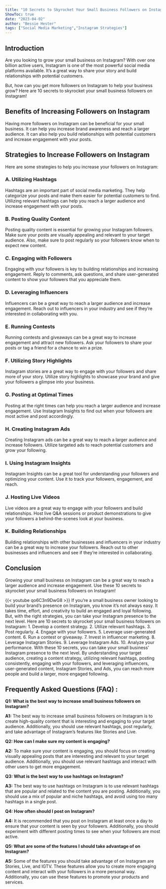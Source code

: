 ```yaml
---
title: "10 Secrets to Skyrocket Your Small Business Followers on Instagram!"
ShowToc: true 
date: "2023-04-02"
author: "Bessie Hester" 
tags: ["Social Media Marketing","Instagram Strategies"]
---
```

## Introduction

Are you looking to grow your small business on Instagram? With over one billion active users, Instagram is one of the most powerful social media platforms available. It’s a great way to share your story and build relationships with potential customers. 

But, how can you get more followers on Instagram to help your business grow? Here are 10 secrets to skyrocket your small business followers on Instagram!

## Benefits of Increasing Followers on Instagram

Having more followers on Instagram can be beneficial for your small business. It can help you increase brand awareness and reach a larger audience. It can also help you build relationships with potential customers and increase engagement with your posts.

## Strategies to Increase Followers on Instagram

Here are some strategies to help you increase your followers on Instagram:

### A. Utilizing Hashtags

Hashtags are an important part of social media marketing. They help categorize your posts and make them easier for potential customers to find. Utilizing relevant hashtags can help you reach a larger audience and increase engagement with your posts.

### B. Posting Quality Content

Posting quality content is essential for growing your Instagram followers. Make sure your posts are visually appealing and relevant to your target audience. Also, make sure to post regularly so your followers know when to expect new content.

### C. Engaging with Followers

Engaging with your followers is key to building relationships and increasing engagement. Reply to comments, ask questions, and share user-generated content to show your followers that you appreciate them.

### D. Leveraging Influencers

Influencers can be a great way to reach a larger audience and increase engagement. Reach out to influencers in your industry and see if they’re interested in collaborating with you.

### E. Running Contests

Running contests and giveaways can be a great way to increase engagement and attract new followers. Ask your followers to share your posts or tag a friend for a chance to win a prize.

### F. Utilizing Story Highlights

Instagram stories are a great way to engage with your followers and share more of your story. Utilize story highlights to showcase your brand and give your followers a glimpse into your business.

### G. Posting at Optimal Times

Posting at the right times can help you reach a larger audience and increase engagement. Use Instagram Insights to find out when your followers are most active and post accordingly.

### H. Creating Instagram Ads

Creating Instagram ads can be a great way to reach a larger audience and increase followers. Utilize targeted ads to reach potential customers and grow your following.

### I. Using Instagram Insights

Instagram Insights can be a great tool for understanding your followers and optimizing your content. Use it to track your followers, engagement, and reach.

### J. Hosting Live Videos

Live videos are a great way to engage with your followers and build relationships. Host live Q&A sessions or product demonstrations to give your followers a behind-the-scenes look at your business.

### K. Building Relationships

Building relationships with other businesses and influencers in your industry can be a great way to increase your followers. Reach out to other businesses and influencers and see if they’re interested in collaborating.

## Conclusion

Growing your small business on Instagram can be a great way to reach a larger audience and increase engagement. Use these 10 secrets to skyrocket your small business followers on Instagram!

{{< youtube qo6C3n9DwG8 >}} 
If you’re a small business owner looking to build your brand’s presence on Instagram, you know it’s not always easy. It takes time, effort, and creativity to build an engaged and loyal following. But, with the right strategies, you can take your Instagram presence to the next level. Here are 10 secrets to skyrocket your small business followers on Instagram: 1. Develop a content strategy. 2. Utilize relevant hashtags. 3. Post regularly. 4. Engage with your followers. 5. Leverage user-generated content. 6. Run a contest or giveaway. 7. Invest in influencer marketing. 8. Leverage Instagram Stories. 9. Leverage Instagram Ads. 10. Analyze your performance. With these 10 secrets, you can take your small business’ Instagram presence to the next level. By understanding your target audience, creating a content strategy, utilizing relevant hashtags, posting consistently, engaging with your followers, and leveraging influencers, user-generated content, Instagram Stories, and Ads, you can reach more people and build a larger, more engaged following.

## Frequently Asked Questions (FAQ) :
**Q1: What is the best way to increase small business followers on Instagram?**

**A1:** The best way to increase small business followers on Instagram is to create high-quality content that is interesting and engaging to your target audience. Additionally, you should use relevant hashtags, post regularly, and take advantage of Instagram’s features like Stories and Live. 

**Q2: How can I make sure my content is engaging?**

**A2:** To make sure your content is engaging, you should focus on creating visually appealing posts that are interesting and relevant to your target audience. Additionally, you should use relevant hashtags and interact with other users to get more engagement. 

**Q3: What is the best way to use hashtags on Instagram?**

**A3:** The best way to use hashtags on Instagram is to use relevant hashtags that are popular and related to the content you are posting. Additionally, you should use a mix of popular and niche hashtags, and avoid using too many hashtags in a single post. 

**Q4: How often should I post on Instagram?**

**A4:** It is recommended that you post on Instagram at least once a day to ensure that your content is seen by your followers. Additionally, you should experiment with different posting times to see when your followers are most active. 

**Q5: What are some of the features I should take advantage of on Instagram?**

**A5:** Some of the features you should take advantage of on Instagram are Stories, Live, and IGTV. These features allow you to create more engaging content and interact with your followers in a more personal way. Additionally, you can use these features to promote your products and services.


